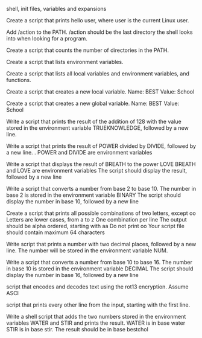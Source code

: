 shell, init files, variables and expansions

Create a script that prints hello user, where user is the current Linux user.

Add /action to the PATH. /action should be the last directory the shell looks into when looking for a program.

Create a script that counts the number of directories in the PATH.

Create a script that lists environment variables.

Create a script that lists all local variables and environment variables, and functions.

Create a script that creates a new local variable.
Name: BEST
Value: School

Create a script that creates a new global variable.
Name: BEST
Value: School

Write a script that prints the result of the addition of 128 with the value stored in the environment variable TRUEKNOWLEDGE, followed by a new line.

Write a script that prints the result of POWER divided by DIVIDE, followed by a new line.
. POWER and DIVIDE are environment variables

Write a script that displays the result of BREATH to the power LOVE
BREATH and LOVE are environment variables
The script should display the result, followed by a new line

Write a script that converts a number from base 2 to base 10.
The number in base 2 is stored in the environment variable BINARY
The script should display the number in base 10, followed by a new line

Create a script that prints all possible combinations of two letters, except oo
Letters are lower cases, from a to z
One combination per line
The output should be alpha ordered, starting with aa
Do not print oo
Your script file should contain maximum 64 characters

Write script that prints a number with two decimal places, followed by a new line.
The number will be stored in the environment variable NUM.

Write a script that converts a number from base 10 to base 16.
The number in base 10 is stored in the environment variable DECIMAL
The script should display the number in base 16, followed by a new line

script that encodes and decodes text using the rot13 encryption. Assume ASCI

script that prints every other line from the input, starting with the first line.

Write a shell script that adds the two numbers stored in the environment variables WATER and STIR and prints the result.
WATER is in base water
STIR is in base stir.
The result should be in base bestchol
